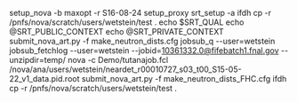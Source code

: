 setup_nova -b maxopt -r S16-08-24
setup_proxy
srt_setup -a
ifdh cp -r /pnfs/nova/scratch/users/wetstein/test .
echo $SRT_QUAL
echo @SRT_PUBLIC_CONTEXT
echo @SRT_PRIVATE_CONTEXT
submit_nova_art.py -f make_neutron_dists.cfg 
jobsub_q --user=wetstein
jobsub_fetchlog --user=wetstein --jobid=10361332.0@fifebatch1.fnal.gov --unzipdir=temp/
nova -c Demo/tutanajob.fcl /nova/ana/users/wetstein/neardet_r00010727_s03_t00_S15-05-22_v1_data.pid.root 
submit_nova_art.py -f make_neutron_dists_FHC.cfg 
ifdh cp -r /pnfs/nova/scratch/users/wetstein/test .
